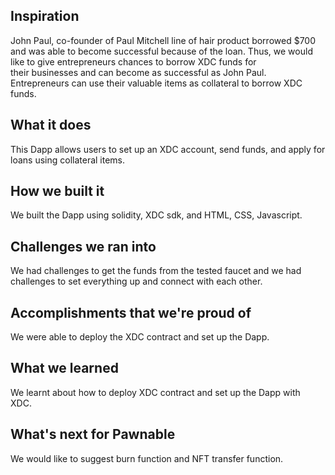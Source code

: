 ## Inspiration
John Paul, co-founder of Paul Mitchell line of hair product borrowed $700 and was able to become successful because of the loan. Thus, we would like to give entrepreneurs chances to borrow XDC funds for their businesses and can become as successful as John Paul. Entrepreneurs can use their valuable items as collateral to borrow XDC funds. 

## What it does
This Dapp allows users to set up an XDC account, send funds, and apply for loans using collateral items. 

## How we built it
We built the Dapp using solidity, XDC sdk, and HTML, CSS, Javascript. 

## Challenges we ran into
We had challenges to get the funds from the tested faucet and we had challenges to set everything up and connect with each other. 

## Accomplishments that we're proud of
We were able to deploy the XDC contract and set up the Dapp. 

## What we learned
We learnt about how to deploy XDC contract and set up the Dapp with XDC. 

## What's next for Pawnable
We would like to suggest burn function and NFT transfer function. 
